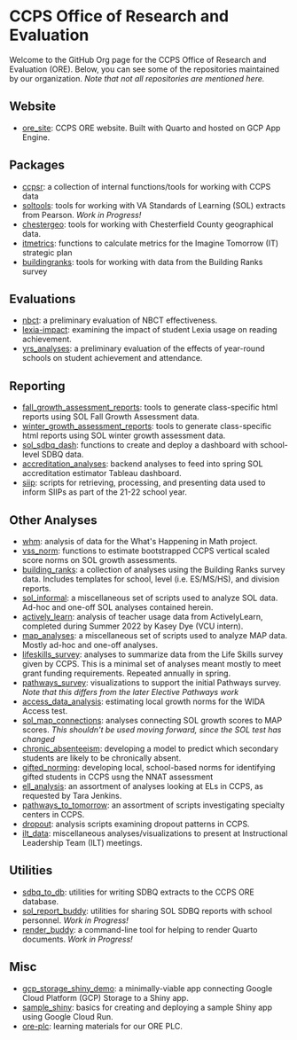 # CCPS Office of Research and Evaluation

Welcome to the GitHub Org page for the CCPS Office of Research and Evaluation (ORE). Below, you can see some of the repositories maintained by our organization. *Note that not all repositories are mentioned here.*

## Website
- [ore_site](https://github.com/ccps-research-eval/ore_site): CCPS ORE website. Built with Quarto and hosted on GCP App Engine.

## Packages
- [ccpsr](https://github.com/ccps-research-eval/ccpsr): a collection of internal functions/tools for working with CCPS data
- [soltools](https://github.com/ccps-research-eval/soltools): tools for working with VA Standards of Learning (SOL) extracts from Pearson. *Work in Progress!*
- [chestergeo](https://github.com/ccps-research-eval/chestergeo): tools for working with Chesterfield County geographical data.
- [itmetrics](https://github.com/ccps-research-eval/itmetrics): functions to calculate metrics for the Imagine Tomorrow (IT) strategic plan
- [buildingranks](https://github.com/ccps-research-eval/buildingranks): tools for working with data from the Building Ranks survey

## Evaluations
- [nbct](https://github.com/ccps-research-eval/nbct): a preliminary evaluation of NBCT effectiveness.
- [lexia-impact](https://github.com/ccps-research-eval/lexia-impact): examining the impact of student Lexia usage on reading achievement.
- [yrs_analyses](https://github.com/ccps-research-eval/yrs_analyses): a preliminary evaluation of the effects of year-round schools on student achievement and attendance.

## Reporting
- [fall_growth_assessment_reports](https://github.com/ccps-research-eval/fall_growth_assessment_reports): tools to generate class-specific html reports using SOL Fall Growth Assessment data.
- [winter_growth_assessment_reports](https://github.com/ccps-research-eval/winter_growth_assessment_reports): tools to generate class-specific html reports using SOL winter growth assessment data.
- [sol_sdbq_dash](https://github.com/ccps-research-eval/sol_sdbq_dash): functions to create and deploy a dashboard with school-level SDBQ data.
- [accreditation_analyses](https://github.com/ccps-research-eval/accreditation_analyses): backend analyses to feed into spring SOL accreditation estimator Tableau dashboard.
- [siip](https://github.com/ccps-research-eval/siip): scripts for retrieving, processing, and presenting data used to inform SIIPs as part of the 21-22 school year.

## Other Analyses
- [whm](https://github.com/ccps-research-eval/whm): analysis of data for the What's Happening in Math project.
- [vss_norm](https://github.com/ccps-research-eval/vss_norm): functions to estimate bootstrapped CCPS vertical scaled score norms on SOL growth assessments.
- [building_ranks](https://github.com/ccps-research-eval/building_ranks): a collection of analyses using the Building Ranks survey data. Includes templates for school, level (i.e. ES/MS/HS), and division reports.
- [sol_informal](https://github.com/ccps-research-eval/sol_informal): a miscellaneous set of scripts used to analyze SOL data. Ad-hoc and one-off SOL analyses contained herein.
- [actively_learn](https://github.com/ccps-research-eval/actively_learn): analysis of teacher usage data from ActivelyLearn, completed during Summer 2022 by Kasey Dye (VCU intern).
- [map_analyses](https://github.com/ccps-research-eval/map_analyses): a miscellaneous set of scripts used to analyze MAP data. Mostly ad-hoc and one-off analyses.
- [lifeskills_survey](https://github.com/ccps-research-eval/lifeskills_survey): analyses to summarize data from the Life Skills survey given by CCPS. This is a minimal set of analyses meant mostly to meet grant funding requirements. Repeated annually in spring.
- [pathways_survey](https://github.com/ccps-research-eval/pathways_survey): visualizations to support the initial Pathways survey. *Note that this differs from the later Elective Pathways work*
- [access_data_analysis](https://github.com/ccps-research-eval/access_data_analysis): estimating local growth norms for the WIDA Access test.
- [sol_map_connections](https://github.com/ccps-research-eval/sol_map_conections): analyses connecting SOL growth scores to MAP scores. *This shouldn't be used moving forward, since the SOL test has changed*
- [chronic_absenteeism](https://github.com/ccps-research-eval/chronic_absenteeism): developing a model to predict which secondary students are likely to be chronically absent.
- [gifted_norming](https://github.com/ccps-research-eval/gifted_norming): developing local, school-based norms for identifying gifted students in CCPS usng the NNAT assessment
- [ell_analysis](https://github.com/ccps-research-eval/ell_analysis): an assortment of analyses looking at ELs in CCPS, as requested by Tara Jenkins.
- [pathways_to_tomorrow](https://github.com/ccps-research-eval/): an assortment of scripts investigating specialty centers in CCPS.
- [dropout](https://github.com/ccps-research-eval/dropout): analysis scripts examining dropout patterns in CCPS.
- [ilt_data](https://github.com/ccps-research-eval/ilt_data): miscellaneous analyses/visualizations to present at Instructional Leadership Team (ILT) meetings.

## Utilities
- [sdbq_to_db](https://github.com/ccps-research-eval/sdbq_to_db): utilities for writing SDBQ extracts to the CCPS ORE database.
- [sol_report_buddy](https://github.com/ccps-research-eval/sol_report_buddy): utilities for sharing SOL SDBQ reports with school personnel. *Work in Progress!*
- [render_buddy](https://github.com/ccps-research-eval/render_buddy): a command-line tool for helping to render Quarto documents. *Work in Progress!*

## Misc
- [gcp_storage_shiny_demo](https://github.com/ccps-research-eval/): a minimally-viable app connecting Google Cloud Platform (GCP) Storage to a Shiny app.
- [sample_shiny](https://github.com/ccps-research-eval/sample-shiny): basics for creating and deploying a sample Shiny app using Google Cloud Run.
- [ore-plc](https://github.com/ccps-research-eval/ore-plc): learning materials for our ORE PLC.